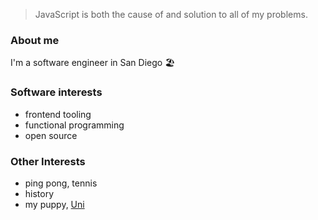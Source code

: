 > JavaScript is both the cause of and solution to all of my problems.

### About me

I'm a software engineer in San Diego 🏖️

### Software interests

* frontend tooling
* functional programming
* open source

### Other Interests

* ping pong, tennis
* history
* my puppy, [Uni](https://www.youtube.com/watch?v=-XHfX9gmO8E)
